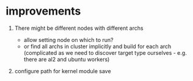 # improvements

1. There might be different nodes with different archs
    - allow setting node on which to run?
    - or find all archs in cluster implicitly and build for each arch (complicated as we need to discover target type ourselves - e.g. there are al2 and ubuntu workers)

2. configure path for kernel module save